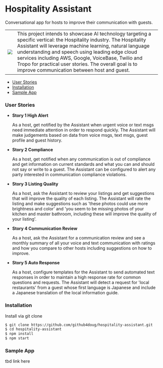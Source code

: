 Hospitality Assistant
=
Conversational app for hosts to improve their communication with guests.

|          |          |
|----------|----------|
| ![](https://media.giphy.com/media/3ohhwnNrJ4V7TDl3nW/giphy.gif) | This project intends to showcase AI technology targeting a specific vertical: the Hospitality industry. The Hospitality Assistant will leverage machine learning, natural language understanding and speech using leading edge cloud services including AWS, Google, VoiceBase, Twilio and Tropo for practical user stories. The overall goal is to improve communication between host and guest.

* [User Stories](#user-stories)
* [Installation](#installation)
* [Sample App](#sample-app)

### User Stories
* __Story 1 High Alert__   <p> As a host, get notified by the Assistant when urgent voice or text msgs need immediate attention in order to respond quickly. The Assistant will make judgements based on data from voice msgs, text msgs, guest profile and guest history.
* __Story 2 Compliance__ <p> As a host, get notified when any communication is out of compliance and get information on current standards and what you can and should not say or write to a guest. The Assistant can be configured to alert any party interested in communication compliance violations.
* __Story 3 Listing Quality__  <p> As a host, ask the Assistant to review your listings and get suggestions that will improve the quality of each listing. The Assistant will rate the listing and make suggestions such as 'these photos could use more brightness and color' and 'you seem to be missing photos of your kitchen and master bathroom, including these will improve the quality of your listing'.
* __Story 4 Communication Review__ <p> As a host, ask the Assistant for a communication review and see a monthly summary of all your voice and text communication with ratings and how you compare to other hosts including suggestions on how to improve.
* __Story 5 Auto Response__ <p> As a host, configure templates for the Assistant to send automated text responses in order to maintain a high response rate for common questions and requests. The Assistant will detect a request for 'local restaurants' from a guest whose first language is Japanese and include a Japanese translation of the local information guide.

### Installation
Install via git clone

```bash
$ git clone https://github.com/github4doug/hospitality-assistant.git
$ cd hospitality-assistant
$ npm install
$ npm start
```
### Sample App
tbd link here
